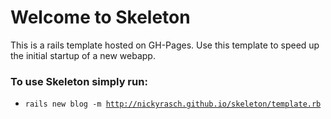 # Welcome to Skeleton

This is a rails template hosted on GH-Pages.
Use this template to speed up the initial startup of a new webapp.

### To use Skeleton simply run:
* <code>rails new blog -m http://nickyrasch.github.io/skeleton/template.rb</code>
